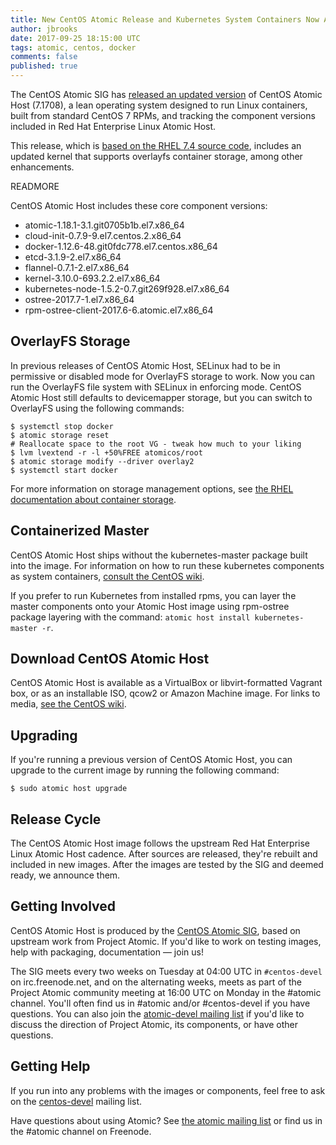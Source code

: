 ```yaml
---
title: New CentOS Atomic Release and Kubernetes System Containers Now Available
author: jbrooks
date: 2017-09-25 18:15:00 UTC
tags: atomic, centos, docker
comments: false
published: true
---
```


The CentOS Atomic SIG has [released an updated version](https://wiki.centos.org/SpecialInterestGroup/Atomic/Download) of
CentOS Atomic Host (7.1708), a lean operating system designed to run
Linux containers, built from standard CentOS 7 RPMs, and tracking the
component versions included in Red Hat Enterprise Linux Atomic Host.

This release, which is [based on the RHEL 7.4 source code](https://seven.centos.org/2017/08/centos-linux-7-1708-based-on-rhel-7-4-source-code/),
includes an updated kernel that supports overlayfs container storage,
among other enhancements.

READMORE

CentOS Atomic Host includes these core component versions:

* atomic-1.18.1-3.1.git0705b1b.el7.x86_64
* cloud-init-0.7.9-9.el7.centos.2.x86_64
* docker-1.12.6-48.git0fdc778.el7.centos.x86_64
* etcd-3.1.9-2.el7.x86_64
* flannel-0.7.1-2.el7.x86_64
* kernel-3.10.0-693.2.2.el7.x86_64
* kubernetes-node-1.5.2-0.7.git269f928.el7.x86_64
* ostree-2017.7-1.el7.x86_64
* rpm-ostree-client-2017.6-6.atomic.el7.x86_64

## OverlayFS Storage

In previous releases of CentOS Atomic Host, SELinux had to be in
permissive or disabled mode for OverlayFS storage to work. Now you can
run the OverlayFS file system with SELinux in enforcing mode. CentOS
Atomic Host still defaults to devicemapper storage, but you can switch
to OverlayFS using the following commands:

```
$ systemctl stop docker
$ atomic storage reset
# Reallocate space to the root VG - tweak how much to your liking
$ lvm lvextend -r -l +50%FREE atomicos/root
$ atomic storage modify --driver overlay2
$ systemctl start docker
```

For more information on storage management options, see [the
RHEL documentation about container storage](https://access.redhat.com/documentation/en-us/red_hat_enterprise_linux_atomic_host/7/html-single/managing_containers/#overlay_graph_driver).

## Containerized Master

CentOS Atomic Host ships without the kubernetes-master package built
into the image. For information on how to run these kubernetes
components as system containers, [consult the CentOS wiki](https://wiki.centos.org/SpecialInterestGroup/Atomic/Download).

If you prefer to run Kubernetes from installed rpms, you can layer the
master components onto your Atomic Host image using rpm-ostree package
layering with the command: `atomic host install kubernetes-master -r`.

## Download CentOS Atomic Host

CentOS Atomic Host is available as a VirtualBox or libvirt-formatted
Vagrant box, or as an installable ISO, qcow2 or Amazon Machine image.
For links to media, [see the CentOS wiki](https://wiki.centos.org/SpecialInterestGroup/Atomic/Download).

## Upgrading

If you're running a previous version of CentOS Atomic Host, you can
upgrade to the current image by running the following command:

```
$ sudo atomic host upgrade
```

## Release Cycle

The CentOS Atomic Host image follows the upstream Red Hat Enterprise
Linux Atomic Host cadence. After sources are released, they're rebuilt
and included in new images. After the images are tested by the SIG and
deemed ready, we announce them.

## Getting Involved

CentOS Atomic Host is produced by the [CentOS Atomic SIG](http://wiki.centos.org/SpecialInterestGroup/Atomic), based on
upstream work from Project Atomic. If
you'd like to work on testing images, help with packaging,
documentation &mdash; join us!

The SIG meets every two weeks on Tuesday at 04:00 UTC in
`#centos-devel` on irc.freenode.net, and on the alternating weeks, meets as part of the
Project Atomic community meeting at 16:00 UTC on Monday in the #atomic
channel. You'll often find us in #atomic and/or #centos-devel if you
have questions. You can also join the [atomic-devel mailing list](https://lists.projectatomic.io/mailman/listinfo/atomic-devel) if you'd like to discuss the direction of Project Atomic, its
components, or have other questions.

## Getting Help

If you run into any problems with the images or components, feel free
to ask on the [centos-devel](http://lists.centos.org/mailman/listinfo/centos-devel) mailing list.

Have questions about using Atomic? See [the atomic mailing list](https://lists.projectatomic.io/mailman/listinfo/atomic-devel) 
or find us in the #atomic channel on Freenode.
